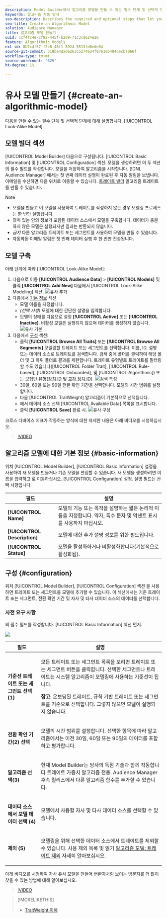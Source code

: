 ```yaml
---
description: Model Builder에서 알고리즘 모델을 만들 수 있는 필수 단계 및 선택적 단계에 대해 설명합니다.
keywords: 알고리즘 작동 방식
seo-description: Describes the required and optional steps that let you create an algorithmic model in Model Builder.
seo-title: Create an Algorithmic Model
solution: Audience Manager
title: 알고리즘 모델 만들기
uuid: ccf4fc4e-cf92-445f-b2d9-71c3ca624e26
feature: Algorithmic Models
exl-id: 8b7c4f57-f2c8-46f1-8924-5513fd6ede04
source-git-commit: 319be4dade263c5274624f07616b404decb7066f
workflow-type: tm+mt
source-wordcount: '629'
ht-degree: 1%

---
```


# 유사 모델 만들기 {#create-an-algorithmic-model}

다음을 만들 수 있는 필수 단계 및 선택적 단계에 대해 설명합니다. [!UICONTROL Look-Alike Model].

## 모델 빌더 섹션

[!UICONTROL Model Builder] 다음으로 구성됩니다. [!UICONTROL Basic Information] 및 [!UICONTROL Configuration] 섹션. 모델을 생성하려면 이 두 섹션의 필수 필드를 작성합니다. 모델을 저장하여 알고리즘을 시작합니다. [!DNL Audience Manager] 에서는 첫 번째 데이터 실행이 완료된 후 자동 알림을 보냅니다. 이메일을 수신하면 다음 위치로 이동할 수 있습니다. [트레이트 빌더](../../features/traits/about-trait-builder.md) 알고리즘 트레이트를 만들 수 있습니다.

>[!NOTE]
>
>* 모델을 만들고 이 모델을 사용하여 트레이트를 작성하지 않는 경우 모델링 프로세스는 한 번만 실행됩니다.
>* 의미 있는 양의 정보가 포함된 데이터 소스에서 모델을 구축합니다. 데이터가 충분하지 않은 모델은 실행되지만 결과는 반환되지 않습니다.
>* *금지* 다른 알고리즘 트레이트 또는 세그먼트를 사용하여 모델을 만들 수 있습니다.
>* 자동화된 이메일 알림은 첫 번째 데이터 실행 후 한 번만 전송됩니다.


## 모델 구축

아래 단계에 따라 [!UICONTROL Look-Alike Model]:

1. 다음으로 이동 **[!UICONTROL Audience Data]** > **[!UICONTROL Models]** 및 클릭 **[!UICONTROL Add New]** 다음에서 [!UICONTROL Look-Alike Modeling] 섹션.
   ![유사 추가](assets/look-alike-add.png)
1. 다음에서 [기본 정보](../../features/algorithmic-models/create-model.md#basic-information) 섹션
   * 모델 이름을 지정합니다.
   * *(선택 사항)* 모델에 대한 간단한 설명을 입력합니다.
   * 모델의 상태를 다음으로 설정 **[!UICONTROL Active]** 또는 **[!UICONTROL Inactive]**. 비활성 모델은 실행되지 않으며 데이터를 생성하지 않습니다.
      ![유사 기본](assets/look-alike-basic.png)
1. 다음에서 [구성](../../features/algorithmic-models/create-model.md#configuration) 섹션:
   * 클릭 **[!UICONTROL Browse All Traits]** 또는 **[!UICONTROL Browse All Segments]** 모델링할 트레이트 또는 세그먼트를 선택합니다. 이름, ID, 설명 또는 데이터 소스로 트레이트를 검색합니다. 검색 중에 폴더를 클릭하여 해당 폴더 및 그 하위 폴더로 결과를 제한합니다. 트레이트 유형별로 트레이트를 필터링할 수도 있습니다([!UICONTROL Folder Trait], [!UICONTROL Rule-based], [!UICONTROL Onboarded], 및 [!UICONTROL Algorithmic]) 또는 모집단 유형([장치 ID](../../reference/ids-in-aam.md) 및 [교차 장치 ID](../../reference/ids-in-aam.md)).
      ![검색 특성](assets/browse-traits.png)
   * 30일, 60일 또는 90일 전환 확인 기간을 선택합니다. 모델의 시간 범위를 설정합니다.
   * 다음 [!UICONTROL TraitWeight] 알고리즘이 기본적으로 선택됩니다.
   * 에서 데이터 소스 선택 [!UICONTROL Available Data] 목록을 표시합니다.
   * 클릭 **[!UICONTROL Save]** 완료 시.
      ![유사 구성](assets/look-alike-configuration.png)

크로스 디바이스 지표가 작동하는 방식에 대한 자세한 내용은 아래 비디오를 시청하십시오.

>[!VIDEO](https://experienceleague.adobe.com/docs/audience-manager-learn/tutorials/build-and-manage-audiences/profile-merge/understanding-cross-device-metrics-in-audience-manager.html)

## 알고리즘 모델에 대한 기본 정보 {#basic-information}

<!-- r_model_basic.xml -->

위치 [!UICONTROL Model Builder], [!UICONTROL Basic Information] 설정을 사용하여 새 모델을 만들거나 기존 모델을 편집할 수 있습니다. 새 모델을 생성하려면 이름을 입력하고 로 이동하십시오. [!UICONTROL Configuration] 설정. 설명 필드는 선택 사항입니다.

| 필드 | 설명 |
|---|---|
| **[!UICONTROL Name]** | 모델의 기능 또는 목적을 설명하는 짧은 논리적 이름을 지정합니다. 약자, 특수 문자 및 악센트 표시를 사용하지 마십시오. |
| **[!UICONTROL Description]** | 모델에 대한 추가 설명 정보를 위한 필드입니다. |
| **[!UICONTROL Status]** | 모델을 활성화하거나 비활성화합니다(기본적으로 활성화됨). |

## 구성 {#configuration}

위치 [!UICONTROL Model Builder], [!UICONTROL Configuration] 섹션 을 사용하면 트레이트 또는 세그먼트를 모델에 추가할 수 있습니다. 이 섹션에서는 기준 트레이트 또는 세그먼트, 전환 확인 기간 및 자사 및 타사 데이터 소스의 데이터를 선택합니다.

<!-- r_model_configuration.xml -->

### 사전 요구 사항

의 필수 필드를 작성합니다. [!UICONTROL Basic Information] 섹션 먼저.

![](assets/lam_exclude_traits_numbered.png)

<table id="table_7A6BE5E5498D4776A30323B743954150"> 
 <thead> 
  <tr> 
   <th colname="col1" class="entry"> 필드 </th> 
   <th colname="col2" class="entry"> 설명 </th> 
  </tr> 
 </thead>
 <tbody> 
  <tr> 
   <td colname="col1"> <p><b>기준선 트레이트 또는 세그먼트 선택(1)</b> </p> </td> 
   <td colname="col2"> <p>모든 트레이트 또는 세그먼트 목록을 보려면 트레이트 또는 세그먼트 버튼을 클릭합니다. 선택한 세그먼트나 트레이트는 시스템 알고리즘이 모델링에 사용하는 기준선이 됩니다. </p> <p> <p><b>참고</b>: 온보딩된 트레이트, 규칙 기반 트레이트 또는 세그먼트를 기준으로 선택합니다. 그렇지 않으면 모델이 실행되지 않습니다. </p> </p> </td> 
  </tr> 
  <tr> 
   <td colname="col1"> <p><b>전환 확인 기간(2) 선택</b> </p> </td> 
   <td colname="col2"> <p>모델의 시간 범위를 설정합니다. 선택한 항목에 따라 알고리즘에서는 이전 30일, 60일 또는 90일의 데이터를 포함하고 평가합니다. </p> </td> 
  </tr> 
  <tr> 
   <td colname="col1"> <p><b>알고리즘 선택(3)</b> </p> </td> 
   <td colname="col2"> <p>현재 Model Builder는 당사의 독점 기술과 함께 작동합니다 <span class="keyword"> 트레이트 가중치</span> 알고리즘 전용. <span class="keyword"> Audience Manager</span> 후속 릴리스에서 다른 알고리즘 함수를 추가할 수 있습니다. </p> </td>
  </tr>
  <tr> 
   <td colname="col1"> <p><b>데이터 소스에서 모델 데이터 선택 (4)</b> </p> </td> 
   <td colname="col2"> <p>모델에서 사용할 자사 및 타사 데이터 소스를 선택할 수 있습니다. </p> </td>
  </tr> 
  <tr> 
   <td colname="col1"> <p><b>제외 (5)</b> </p> </td> 
   <td colname="col2"> <p>모델링을 위해 선택한 데이터 소스에서 트레이트를 제외할 수 있습니다. 사용 <span class="wintitle"> 제외</span> 목록 및 읽기 <a href="../../features/algorithmic-models/trait-exclusion-algo-models.md"> 알고리즘 모델: 트레이트 제외</a> 자세히 알아보십시오. </p> </td>
  </tr> 
 </tbody>
</table>

아래 비디오를 시청하여 자사 유사 모델을 만들어 변환자처럼 보이는 방문자를 더 많이 찾을 수 있는 방법에 대해 알아보십시오.

>[!VIDEO](https://video.tv.adobe.com/v/23504/)

>[!MORELIKETHIS]
>
>* [TraitWeight 이해](../../features/algorithmic-models/understanding-models.md#understanding-traitweight)

